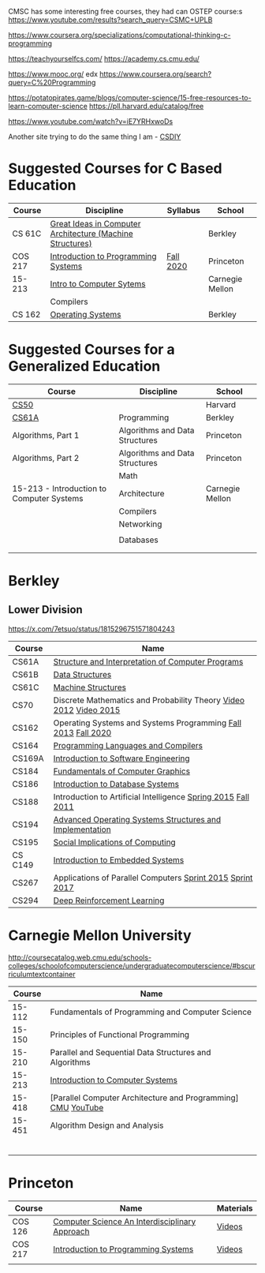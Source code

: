 

CMSC has some interesting free courses, they had can OSTEP course:s
https://www.youtube.com/results?search_query=CSMC+UPLB

https://www.coursera.org/specializations/computational-thinking-c-programming

https://teachyourselfcs.com/
https://academy.cs.cmu.edu/

https://www.mooc.org/
edx
https://www.coursera.org/search?query=C%20Programming

https://potatopirates.game/blogs/computer-science/15-free-resources-to-learn-computer-science
https://pll.harvard.edu/catalog/free


https://www.youtube.com/watch?v=iE7YRHxwoDs

Another site trying to do the same thing I am - [CSDIY](https://csdiy.wiki/en/)

# Suggested Courses for C Based Education

| Course  | Discipline                                                                                                                                      | Syllabus                                                                 | School          |
| ------- | ----------------------------------------------------------------------------------------------------------------------------------------------- | ------------------------------------------------------------------------ | --------------- |
| CS 61C  | [Great Ideas in Computer Architecture (Machine Structures)](https://www.youtube.com/playlist?list=PLhMnuBfGeCDM8pXLpqib90mDFJI-e1lpk)           |                                                                          | Berkley         |
| COS 217 | [Introduction to Programming Systems](https://www.cs.princeton.edu/courses/archive/fall21/cos217/)                                              | [Fall 2020](https://www.cs.princeton.edu/courses/archive/fall20/cos217/) | Princeton       |
| 15-213  | [Intro to Computer Sytems](https://scs.hosted.panopto.com/Panopto/Pages/Sessions/List.aspx#folderID=%22b96d90ae-9871-4fae-91e2-b1627b43e25e%22) |                                                                          | Carnegie Mellon |
|         | Compilers                                                                                                                                       |                                                                          |                 |
| CS 162  | [Operating Systems](https://www.youtube.com/playlist?list=PLRdybCcWDFzCag9A0h1m9QYaujD0xefgM)                                                   |                                                                          | Berkley         |



# Suggested Courses for a Generalized Education

| Course                                    | Discipline                     | School          |
| ----------------------------------------- | ------------------------------ | --------------- |
| [CS50](programming/hardvard-cs50.html)    |                                | Harvard         |
| [CS61A](programming/cs61a.html)           | Programming                    | Berkley         |
| Algorithms, Part 1                        | Algorithms and Data Structures | Princeton       |
| Algorithms, Part 2                        | Algorithms and Data Structures | Princeton       |
|                                           | Math                           |                 |
| 15-213 - Introduction to Computer Systems | Architecture                   | Carnegie Mellon |
|                                           | Compilers                      |                 |
|                                           | Networking                     |                 |
|                                           |                                |                 |
|                                           | Databases                      |                 |
|                                           |                                |                 |
|                                           |                                |                 |



# Berkley

## Lower Division

https://x.com/7etsuo/status/1815296751571804243

| Course  | Name                                                                                                                                                                                                                                                                                |
| ------- | ----------------------------------------------------------------------------------------------------------------------------------------------------------------------------------------------------------------------------------------------------------------------------------- |
| CS61A   | [Structure and Interpretation of Computer Programs](../cs/programming/cs61a.html)                                                                                                                                                                                                   |
| CS61B   | [Data Structures](../cs/dsa/berkley-cs61b.html)                                                                                                                                                                                                                                     |
| CS61C   | [Machine Structures](https://www.youtube.com/playlist?list=PLhMnuBfGeCDM8pXLpqib90mDFJI-e1lpk)                                                                                                                                                                                      |
| CS70    | Discrete Mathematics and Probability Theory  [Video 2012](https://www.youtube.com/playlist?list=PLu0nzW8Es1x0Ivn-757Za_ps090FJxOPd) [Video 2015](https://www.youtube.com/playlist?list=PLzAv_uHZw7dTI2e0F8-lxxOWV9zXMzwNE)                                                          |
| CS162   | Operating Systems and Systems Programming [Fall 2013](https://www.youtube.com/playlist?list=PLRdybCcWDFzCag9A0h1m9QYaujD0xefgM) [Fall 2020](https://www.youtube.com/playlist?list=PLF2K2xZjNEf97A_uBCwEl61sdxWVP7VWC)                                                               |
| CS164   | [Programming Languages and Compilers](https://www.youtube.com/playlist?list=PLzAv_uHZw7dRe2qN8KUXvosen4g0HVGpF)                                                                                                                                                                     |
| CS169A  | [Introduction to Software Engineering](https://www.youtube.com/watch?v=dtMQ95MoG9s&list=PLimVAEp0WdfL0g6ULPs3sF3uZDivfT4xd)                                                                                                                                                         |
| CS184   | [Fundamentals of Computer Graphics](http://www.infocobuild.com/education/audio-video-courses/computer-science/cs184-fall2012-berkeley.html)                                                                                                                                         |
| CS186   | [Introduction to Database Systems](https://www.youtube.com/playlist?list=PLYp4IGUhNFmw8USiYMJvCUjZe79fvyYge)                                                                                                                                                                        |
| CS188   | Introduction to Artificial Intelligence [Spring 2015](http://www.infocobuild.com/education/audio-video-courses/computer-science/cs188-spring2015-berkeley.html) [Fall 2011](http://www.infocobuild.com/education/audio-video-courses/computer-science/cs188-fall2011-berkeley.html) |
| CS194   | [Advanced Operating Systems Structures and Implementation](https://archive.org/details/ucberkeley-webcast-PL-XXv-cvA_iB_5Q8G8kW5idSwNmXypmQE?sort=title)                                                                                                                            |
| CS195   | [Social Implications of Computing](http://www.infocobuild.com/education/audio-video-courses/computer-science/cs195-spring2015-berkeley.html)                                                                                                                                        |
| CS C149 | [Introduction to Embedded Systems](http://www.infocobuild.com/education/audio-video-courses/computer-science/eecs149-berkeley.html)                                                                                                                                                 |
| CS267   | Applications of Parallel Computers [Sprint 2015](http://www.infocobuild.com/education/audio-video-courses/computer-science/cs267-spring2015-berkeley.html) [Sprint 2017](https://sites.google.com/a/lbl.gov/cs267-spring-2017/)                                                     |
| CS294   | [Deep Reinforcement Learning](http://www.infocobuild.com/education/audio-video-courses/computer-science/cs294-deep-rl-spring2017-berkeley.html)                                                                                                                                     |

# Carnegie Mellon University

http://coursecatalog.web.cmu.edu/schools-colleges/schoolofcomputerscience/undergraduatecomputerscience/#bscurriculumtextcontainer

| Course | Name                                                                                                                                                                                                                                     |
| ------ | ---------------------------------------------------------------------------------------------------------------------------------------------------------------------------------------------------------------------------------------- |
| 15-112 | Fundamentals of Programming and Computer Science                                                                                                                                                                                         |
| 15-150 | Principles of Functional Programming                                                                                                                                                                                                     |
| 15-210 | Parallel and Sequential Data Structures and Algorithms                                                                                                                                                                                   |
| 15-213 | [Introduction to Computer Systems](https://scs.hosted.panopto.com/Panopto/Pages/Sessions/List.aspx#folderID=%22b96d90ae-9871-4fae-91e2-b1627b43e25e%22)                                                                                  |
| 15-418 | [Parallel Computer Architecture and Programming] [CMU](https://mediaservices.cmu.edu/channel/15-418+Parallel+Computer+Architecture+and+Programming/) [YouTube](https://www.youtube.com/playlist?list=PLMDSb3PWPnvivPLXHM9SlZLljrO9unIAW) |
| 15-451 | Algorithm Design and Analysis                                                                                                                                                                                                            |
|        |                                                                                                                                                                                                                                          |
|        |                                                                                                                                                                                                                                          |
|        |                                                                                                                                                                                                                                          |
|        |                                                                                                                                                                                                                                          |
|        |                                                                                                                                                                                                                                          |
|        |                                                                                                                                                                                                                                          |



# Princeton

| Course  | Name                                                                                                          | Materials                                                                          |
| ------- | ------------------------------------------------------------------------------------------------------------- | ---------------------------------------------------------------------------------- |
| COS 126 | [Computer Science An Interdisciplinary Approach](https://www.cs.princeton.edu/courses/archive/fall17/cos126/) | [Videos](https://www.youtube.com/playlist?list=PLlGXNwjYhXYyEReAh8M4vIGNulIzNHzMY) |
| COS 217 | [Introduction to Programming Systems](https://www.cs.princeton.edu/courses/archive/fall20/cos217/)            | [Videos](https://www.youtube.com/playlist?list=PLwXw5yrGdQS55Q2ZODSqDNjm7Zhk4wFE3) |
|         |                                                                                                               |                                                                                    |